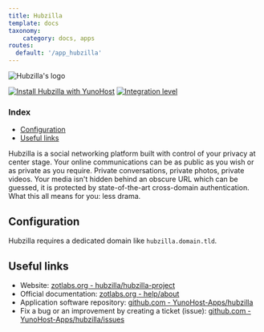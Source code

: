 ```yaml
---
title: Hubzilla
template: docs
taxonomy:
    category: docs, apps
routes:
  default: '/app_hubzilla'
---
```


![Hubzilla's logo](image://hubzilla_logo.png?width=80)

[![Install Hubzilla with YunoHost](https://install-app.yunohost.org/install-with-yunohost.png)](https://install-app.yunohost.org/?app=hubzilla) [![Integration level](https://dash.yunohost.org/integration/hubzilla.svg)](https://dash.yunohost.org/appci/app/hubzilla)

### Index

- [Configuration](#Configuration)
- [Useful links](#useful-links)

Hubzilla is a social networking platform built with control of your privacy at center stage. Your online communications can be as public as you wish or as private as you require. Private conversations, private photos, private videos. Your media isn't hidden behind an obscure URL which can be guessed, it is protected by state-of-the-art cross-domain authentication. What this all means for you: less drama.

## Configuration

Hubzilla requires a dedicated domain like `hubzilla.domain.tld`.

## Useful links

+ Website: [zotlabs.org - hubzilla/hubzilla-project](https://zotlabs.org/page/hubzilla/hubzilla-project)
+ Official documentation: [zotlabs.org - help/about](https://zotlabs.org/help/en/about/about)
+ Application software repository: [github.com - YunoHost-Apps/hubzilla](https://github.com/YunoHost-Apps/hubzilla_ynh)
+ Fix a bug or an improvement by creating a ticket (issue): [github.com - YunoHost-Apps/hubzilla/issues](https://github.com/YunoHost-Apps/hubzilla_ynh/issues)
